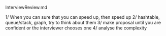 InterviewReview.md

1/ When you can sure that you can speed up, then speed up
2/ hashtable, queue/stack, graph, try to think about them
3/ make proposal until you are confident or the interviewer chooses one
4/ analyse the complexity


